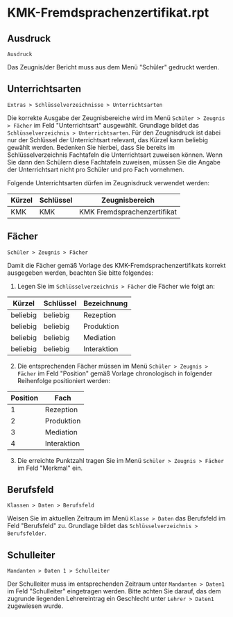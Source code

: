 ﻿# KMK-Fremdsprachenzertifikat.rpt

## Ausdruck

`Ausdruck`

Das Zeugnis/der Bericht muss aus dem Menü "Schüler" gedruckt werden.

## Unterrichtsarten

`Extras > Schlüsselverzeichnisse > Unterrichtsarten`

Die korrekte Ausgabe der Zeugnisbereiche wird im Menü `Schüler > Zeugnis > Fächer` im Feld "Unterrichtsart" ausgewählt. Grundlage bildet das `Schlüsselverzeichnis > Unterrichtsarten`. Für den Zeugnisdruck ist dabei nur der Schlüssel der Unterrichtsart relevant, das Kürzel kann beliebig gewählt werden. Bedenken Sie hierbei, dass Sie bereits im Schlüsselverzeichnis Fachtafeln die Unterrichtsart zuweisen können. Wenn Sie dann den Schülern diese Fachtafeln zuweisen, müssen Sie die Angabe der Unterrichtsart nicht pro Schüler und pro Fach vornehmen.

Folgende Unterrichtsarten dürfen im Zeugnisdruck verwendet werden:

Kürzel | Schlüssel | Zeugnisbereich
--|--|--
KMK | KMK | KMK Fremdsprachenzertifikat

## Fächer

`Schüler > Zeugnis > Fächer`

Damit die Fächer gemäß Vorlage des KMK-Fremdsprachenzertifikats korrekt ausgegeben werden, beachten Sie bitte folgendes:

1. Legen Sie im `Schlüsselverzeichnis > Fächer` die Fächer wie folgt an:

Kürzel | Schlüssel | Bezeichnung
--|--|--
beliebig | beliebig | Rezeption
beliebig | beliebig | Produktion
beliebig | beliebig | Mediation
beliebig | beliebig | Interaktion

2) Die entsprechenden Fächer müssen im Menü `Schüler > Zeugnis > Fächer` im Feld "Position" gemäß Vorlage chronologisch in folgender Reihenfolge positioniert werden:

Position | Fach
--|--
1 | Rezeption
2 | Produktion
3 | Mediation
4 | Interaktion

3) Die erreichte Punktzahl tragen Sie im Menü `Schüler > Zeugnis > Fächer` im Feld "Merkmal" ein.

## Berufsfeld

`Klassen > Daten > Berufsfeld`

Weisen Sie im aktuellen Zeitraum im Menü `Klasse > Daten` das Berufsfeld im Feld "Berufsfeld" zu. Grundlage bildet das `Schlüsselverzeichnis > Berufsfelder`.

## Schulleiter

`Mandanten > Daten 1 > Schulleiter`

Der Schulleiter muss im entsprechenden Zeitraum unter `Mandanten > Daten1` im Feld "Schulleiter" eingetragen werden. Bitte achten Sie darauf, das dem zugrunde liegenden Lehrereintrag ein Geschlecht unter `Lehrer > Daten1` zugewiesen wurde.